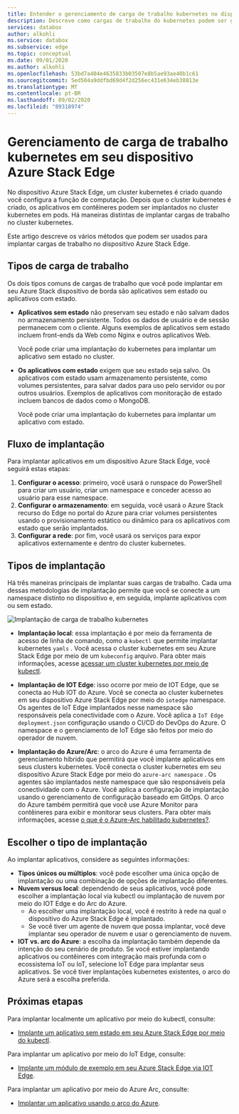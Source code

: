 ```yaml
---
title: Entender o gerenciamento de carga de trabalho kubernetes no dispositivo Azure Stack Edge | Microsoft Docs
description: Descreve como cargas de trabalho do kubernetes podem ser gerenciadas em seu dispositivo Azure Stack Edge.
services: databox
author: alkohli
ms.service: databox
ms.subservice: edge
ms.topic: conceptual
ms.date: 09/01/2020
ms.author: alkohli
ms.openlocfilehash: 53bd7a404e4635833b03507e8b5ae93ae40b1c61
ms.sourcegitcommit: 5ed504a9ddfbd69d4f2d256ec431e634eb38813e
ms.translationtype: MT
ms.contentlocale: pt-BR
ms.lasthandoff: 09/02/2020
ms.locfileid: "89318974"
---
```

# <a name="kubernetes-workload-management-on-your-azure-stack-edge-device"></a>Gerenciamento de carga de trabalho kubernetes em seu dispositivo Azure Stack Edge

No dispositivo Azure Stack Edge, um cluster kubernetes é criado quando você configura a função de computação. Depois que o cluster kubernetes é criado, os aplicativos em contêineres podem ser implantados no cluster kubernetes em pods. Há maneiras distintas de implantar cargas de trabalho no cluster kubernetes. 

Este artigo descreve os vários métodos que podem ser usados para implantar cargas de trabalho no dispositivo Azure Stack Edge.

## <a name="workload-types"></a>Tipos de carga de trabalho

Os dois tipos comuns de cargas de trabalho que você pode implantar em seu Azure Stack dispositivo de borda são aplicativos sem estado ou aplicativos com estado.

- **Aplicativos sem estado** não preservam seu estado e não salvam dados no armazenamento persistente. Todos os dados de usuário e de sessão permanecem com o cliente. Alguns exemplos de aplicativos sem estado incluem front-ends da Web como Nginx e outros aplicativos Web.

    Você pode criar uma implantação do kubernetes para implantar um aplicativo sem estado no cluster. 

- **Os aplicativos com estado** exigem que seu estado seja salvo. Os aplicativos com estado usam armazenamento persistente, como volumes persistentes, para salvar dados para uso pelo servidor ou por outros usuários. Exemplos de aplicativos com monitoração de estado incluem bancos de dados como o MongoDB.

    Você pode criar uma implantação do kubernetes para implantar um aplicativo com estado. 

## <a name="deployment-flow"></a>Fluxo de implantação

Para implantar aplicativos em um dispositivo Azure Stack Edge, você seguirá estas etapas: 
 
1. **Configurar o acesso**: primeiro, você usará o runspace do PowerShell para criar um usuário, criar um namespace e conceder acesso ao usuário para esse namespace.
2. **Configurar o armazenamento**: em seguida, você usará o Azure Stack recurso do Edge no portal do Azure para criar volumes persistentes usando o provisionamento estático ou dinâmico para os aplicativos com estado que serão implantados.
3. **Configurar a rede**: por fim, você usará os serviços para expor aplicativos externamente e dentro do cluster kubernetes.
 
## <a name="deployment-types"></a>Tipos de implantação

Há três maneiras principais de implantar suas cargas de trabalho. Cada uma dessas metodologias de implantação permite que você se conecte a um namespace distinto no dispositivo e, em seguida, implante aplicativos com ou sem estado.

![Implantação de carga de trabalho kubernetes](./media/azure-stack-edge-gpu-kubernetes-workload-management/kubernetes-workload-management-1.png)

- **Implantação local**: essa implantação é por meio da ferramenta de acesso de linha de comando, como a `kubectl` que permite implantar kubernetes `yamls` . Você acessa o cluster kubernetes em seu Azure Stack Edge por meio de um `kubeconfig` arquivo. Para obter mais informações, acesse [acessar um cluster kubernetes por meio de kubectl](azure-stack-edge-gpu-create-kubernetes-cluster.md).

- **Implantação de IOT Edge**: isso ocorre por meio de IOT Edge, que se conecta ao Hub IOT do Azure. Você se conecta ao cluster kubernetes em seu dispositivo Azure Stack Edge por meio do `iotedge` namespace. Os agentes de IoT Edge implantados nesse namespace são responsáveis pela conectividade com o Azure. Você aplica a `IoT Edge deployment.json` configuração usando o CI/CD do DevOps do Azure. O namespace e o gerenciamento de IoT Edge são feitos por meio do operador de nuvem.

- **Implantação do Azure/Arc**: o arco do Azure é uma ferramenta de gerenciamento híbrido que permitirá que você implante aplicativos em seus clusters kubernetes. Você conecta o cluster kubernetes em seu dispositivo Azure Stack Edge por meio do `azure-arc namespace` . Os agentes são implantados neste namespace que são responsáveis pela conectividade com o Azure. Você aplica a configuração de implantação usando o gerenciamento de configuração baseado em GitOps. O arco do Azure também permitirá que você use Azure Monitor para contêineres para exibir e monitorar seus clusters. Para obter mais informações, acesse [o que é o Azure-Arc habilitado kubernetes?](https://docs.microsoft.com/azure/azure-arc/kubernetes/overview).

## <a name="choose-the-deployment-type"></a>Escolher o tipo de implantação

Ao implantar aplicativos, considere as seguintes informações:

- **Tipos únicos ou múltiplos**: você pode escolher uma única opção de implantação ou uma combinação de opções de implantação diferentes.
- **Nuvem versus local**: dependendo de seus aplicativos, você pode escolher a implantação local via kubectl ou implantação de nuvem por meio do IOT Edge e do Arc do Azure. 
    - Ao escolher uma implantação local, você é restrito à rede na qual o dispositivo do Azure Stack Edge é implantado.
    - Se você tiver um agente de nuvem que possa implantar, você deve implantar seu operador de nuvem e usar o gerenciamento de nuvem.
- **IOT vs. arc do Azure**: a escolha da implantação também depende da intenção do seu cenário de produto. Se você estiver implantando aplicativos ou contêineres com integração mais profunda com o ecossistema IoT ou IoT, selecione IoT Edge para implantar seus aplicativos. Se você tiver implantações kubernetes existentes, o arco do Azure será a escolha preferida.


## <a name="next-steps"></a>Próximas etapas

Para implantar localmente um aplicativo por meio do kubectl, consulte:

- [Implante um aplicativo sem estado em seu Azure Stack Edge por meio do kubectl](azure-stack-edge-j-series-deploy-stateless-application-kubernetes.md).

Para implantar um aplicativo por meio do IoT Edge, consulte:

- [Implante um módulo de exemplo em seu Azure Stack Edge via IOT Edge](azure-stack-edge-gpu-deploy-sample-module.md).

Para implantar um aplicativo por meio do Azure Arc, consulte:

- [Implantar um aplicativo usando o arco do Azure](azure-stack-edge-gpu-deploy-arc-kubernetes-cluster.md).
